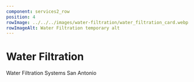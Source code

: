 ```yaml
---
component: services2_row
position: 4
rowImage: ../../../images/water-filtration/water_filtration_card.webp
rowImageAlt: Water Filtration temporary alt
---
```

#  Water Filtration

Water Filtration Systems San Antonio
